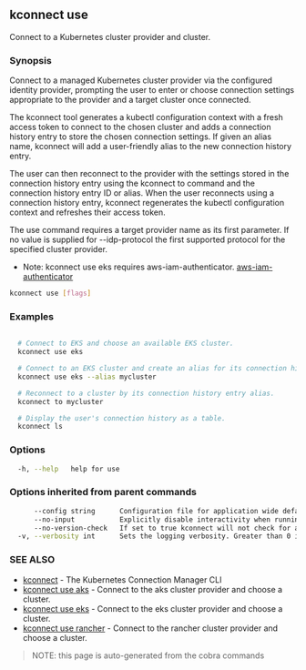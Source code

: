 ## kconnect use

Connect to a Kubernetes cluster provider and cluster.

### Synopsis


Connect to a managed Kubernetes cluster provider via the configured identity
provider, prompting the user to enter or choose connection settings appropriate
to the provider and a target cluster once connected.

The kconnect tool generates a kubectl configuration context with a fresh access
token to connect to the chosen cluster and adds a connection history entry to
store the chosen connection settings.  If given an alias name, kconnect will add
a user-friendly alias to the new connection history entry.

The user can then reconnect to the provider with the settings stored in the
connection history entry using the kconnect to command and the connection history
entry ID or alias.  When the user reconnects using a connection history entry,
kconnect regenerates the kubectl configuration context and refreshes their access
token.

The use command requires a target provider name as its first parameter. If no
value is supplied for --idp-protocol the first supported protocol for the
specified cluster provider.

* Note: kconnect use eks requires aws-iam-authenticator.
  [aws-iam-authenticator](https://github.com/kubernetes-sigs/aws-iam-authenticator)



```bash
kconnect use [flags]
```

### Examples

```bash

  # Connect to EKS and choose an available EKS cluster.
  kconnect use eks

  # Connect to an EKS cluster and create an alias for its connection history entry.
  kconnect use eks --alias mycluster

  # Reconnect to a cluster by its connection history entry alias.
  kconnect to mycluster

  # Display the user's connection history as a table.
  kconnect ls

```

### Options

```bash
  -h, --help   help for use
```

### Options inherited from parent commands

```bash
      --config string      Configuration file for application wide defaults. (default "$HOME/.kconnect/config.yaml")
      --no-input           Explicitly disable interactivity when running in a terminal
      --no-version-check   If set to true kconnect will not check for a newer version
  -v, --verbosity int      Sets the logging verbosity. Greater than 0 is debug and greater than 9 is trace.
```

### SEE ALSO

* [kconnect](index.md)	 - The Kubernetes Connection Manager CLI
* [kconnect use aks](use_aks.md)	 - Connect to the aks cluster provider and choose a cluster.
* [kconnect use eks](use_eks.md)	 - Connect to the eks cluster provider and choose a cluster.
* [kconnect use rancher](use_rancher.md)	 - Connect to the rancher cluster provider and choose a cluster.


> NOTE: this page is auto-generated from the cobra commands
